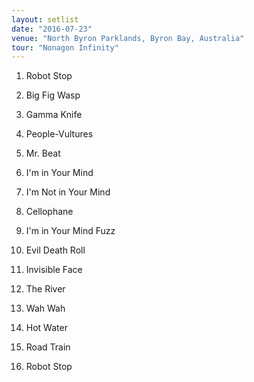 ```yaml
---
layout: setlist
date: "2016-07-23"
venue: "North Byron Parklands, Byron Bay, Australia"
tour: "Nonagon Infinity"
---
```



 1. Robot Stop

 2. Big Fig Wasp

 3. Gamma Knife

 4. People-Vultures

 5. Mr. Beat

 6. I'm in Your Mind

 7. I'm Not in Your Mind

 8. Cellophane

 9. I'm in Your Mind Fuzz

10. Evil Death Roll

11. Invisible Face

12. The River

13. Wah Wah

14. Hot Water

15. Road Train

16. Robot Stop


